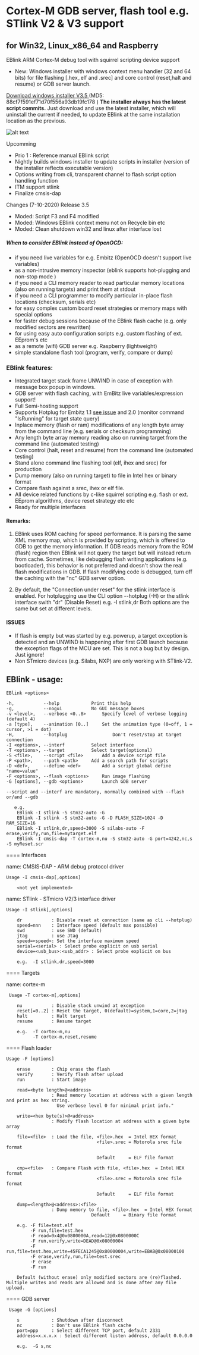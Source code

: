 # Cortex-M GDB server, flash tool e.g. STlink V2 & V3 support
## for Win32, Linux_x86_64 and Raspberry

EBlink ARM Cortex-M debug tool with squirrel scripting device support

 - New: Windows installer with windows context menu handler (32 and 64 bits) for file flashing [.hex,.elf and .srec] and core control (reset,halt and resume) or GDB server launch. 
 
 [ Download windows installer V3.5 ](https://www.embitz.org/EBlinkInstaller.zip)  (MD5: 88cf7f591ef71d70f556a93db19fc178 ) **The installer always has the latest script commits.** Just download and use the latest installer, which will uninstall the current if needed, to update EBlink at the same installation location as the previous.
 
 
![alt text](https://www.embitz.org/context2.png)  


Upcomming 
 - Prio 1 : Reference manual EBlink script
 - Nightly builds windows installer to update scripts in installer (version of the installer reflects executable version)
 - Options writing from cli, transparent channel to flash script option handling function
 - ITM support stlink 
 - Finalize cmsis-dap

Changes (7-10-2020) Release 3.5
- Moded: Script F3 and F4 modified
- Moded: Windows EBlink context menu not on Recycle bin etc
- Moded: Clean shutdown win32 and linux after interface lost

   
 ##### When to consider EBlink instead of OpenOCD:
- if you need live variables for e.g. Embitz (OpenOCD doesn't support live variables)
- as a non-intrusive memory inspector (eblink supports hot-plugging and non-stop mode )
- if you need a CLI memory reader to read particular memory locations (also on running targets) and print them at stdout
- if you need a CLI programmer to modify particular in-place flash locations (checksum, serials etc)
- for easy complex custom board reset strategies or memory maps with special options
- for faster debug sessions because of the EBlink flash cache (e.g. only modified sectors are rewritten)
- for using easy auto configuration scripts e.g. custom flashing of ext. EEprom's etc
- as a remote (wifi) GDB server e.g. Raspberry (lightweight)
- simple standalone flash tool (program, verify, compare or dump)
  
### EBlink features:
- Integrated target stack frame UNWIND in case of exception with message box popup in windows.
- GDB server with flash caching, with EmBitz live variables/expression support!
- Full Semi-hosting support
- Supports Hotplug for Embitz 1.1 [see issue](https://github.com/EmBitz/EBlink/issues/3#issue-518281157) and 2.0 (monitor command "IsRunning" for target state query)
- Inplace memory (flash or ram) modifications of any length byte array from the command line (e.g. serials or checksum programming)
- Any length byte array memory reading also on running target from the command line (automated testing)
- Core control (halt, reset and resume) from the command line (automated testing)
- Stand alone command line flashing tool (elf, ihex and srec)  for production
- Dump memory (also on running target) to file in Intel hex or binary format
- Compare flash against a srec, ihex or elf file.
- All device related functions by c-like squirrel scripting e.g. flash or ext. EEprom algorithms, device reset strategy etc etc 
- Ready for multiple interfaces

#### Remarks:

1) EBlink uses ROM caching for speed performance. It is parsing the same XML memory map, which is provided by scripting, which is offered to GDB to get the memory information. If GDB reads memory from the ROM (flash) region then EBlink will not query the target but will instead return from cache. Sometimes, like debugging flash writing applications (e.g. bootloader), this behavior is not preferred and doesn't show the real flash modifications in GDB. If flash modifying code is debugged, turn off the caching with the "nc" GDB server option.

2) By default, the "Connection under reset" for the stlink interface is enabled. For hotplugging use the CLI option --hotplug (-H) or the stlink interface swith "dr" (Disable Reset) e.g. -I stlink,dr  Both options are the same but set at different levels.


#### ISSUES
- If flash is empty but was started by e.g. powerup, a target exception is detected and an UNWIND is happening after first GDB launch because the exception flags of the MCU are set. This is not a bug but by design. Just ignore!
- Non STmicro devices (e.g. Silabs, NXP) are only working with STlink-V2.

## EBlink - usage:

	EBlink <options>

	-h,           --help			Print this help
	-g,           --nogui			No GUI message boxes
	-v <level>,   --verbose <0..8>		Specify level of verbose logging (default 4)
	-a [type],    --animation [0..]		Set the animation type (0=off, 1 = cursor, >1 = dot)
	-H,           --hotplug                 Don't reset/stop at target connection
	-I <options>, --interf			Select interface
	-T <options>, --target			Select target(optional)
	-S <file>,    --script <file>		Add a device script file
	-P <path>,    --path <path>		Add a search path for scripts
	-D <def>,     --define <def>		Add a script global define "name=value"
	-F <options>, --flash <options>		Run image flashing
	-G [options], --gdb <options>		Launch GDB server
	
	--script and --interf are mandatory, normally combined with --flash or/and --gdb

       e.g.
        EBlink -I stlink -S stm32-auto -G
        EBlink -I stlink -S stm32-auto -G -D FLASH_SIZE=1024 -D RAM_SIZE=16
        EBlink -I stlink,dr,speed=3000 -S silabs-auto -F erase,verify,run,file=mytarget.elf
        EBlink -I cmsis-dap -T cortex-m,nu -S stm32-auto -G port=4242,nc,s -S myReset.scr


==== Interfaces


name: CMSIS-DAP - ARM debug protocol driver 
	
	Usage -I cmsis-dap[,options]

        <not yet implemented>


name: STlink - STmicro V2/3 interface driver 
	
	Usage -I stlink[,options]

        dr           : Disable reset at connection (same as cli --hotplug)
        speed=nnn    : Interface speed (default max possible)
        swd          : use SWD (default)
        jtag         : use Jtag
        speed=<speed>: Set the interface maximum speed
        serial=<serial> : Select probe explicit on usb serial
        device=<usb_bus>:<usb_addr> : Select probe explicit on bus

        e.g.  -I stlink,dr,speed=3000

==== Targets


name: cortex-m
     
     Usage -T cortex-m[,options]

        nu           : Disable stack unwind at exception
        reset[=0..2] : Reset the target, 0(default)=system,1=core,2=jtag
        halt         : Halt target
        resume       : Resume target
	
        e.g.  -T cortex-m,nu
              -T cortex-m,reset,resume

==== Flash loader
	
	Usage -F [options]

        erase        : Chip erase the flash
        verify       : Verify flash after upload
        run          : Start image
		
        read=<byte length>@<address>
                     : Read memory location at address with a given length and print as hex string.
					   Use verbose level 0 for minimal print info."
		
        write=<hex byte(s)>@<address>
                     : Modify flash location at address with a given byte array
					 
        file=<file>  : Load the file, <file>.hex  = Intel HEX format
                                      <file>.srec = Motorola srec file format

                                      Default     = ELF file format
									  
        cmp=<file>   : Compare Flash with file, <file>.hex  = Intel HEX format
                                      <file>.srec = Motorola srec file format

                                      Default     = ELF file format		

        dump=<length>@<address>:<file> 
                     : Dump memory to file, <file>.hex  = Intel HEX format
		                            Default     = Binary file format									  

        e.g. -F file=test.elf
             -F run,file=test.hex		
             -F read=0x4@0x0800000A,read=12@0x0800000C			 
             -F run,verify,write=DEAD@0x08000004
             -F run,file=test.hex,write=45FECA1245@0x80000004,write=EBAB@0x08000100
             -F erase,verify,run,file=test.srec
             -F erase
             -F run			 

        Default (without erase) only modified sectors are (re)flashed.
	Multiple writes and reads are allowed and is done after any file upload.


==== GDB server
     
     Usage -G [options]

        s            : Shutdown after disconnect
        nc           : Don't use EBlink flash cache
        port=ppp     : Select different TCP port, default 2331
        address=x.x.x.x : Select different listen address, default 0.0.0.0

        e.g.  -G s,nc
